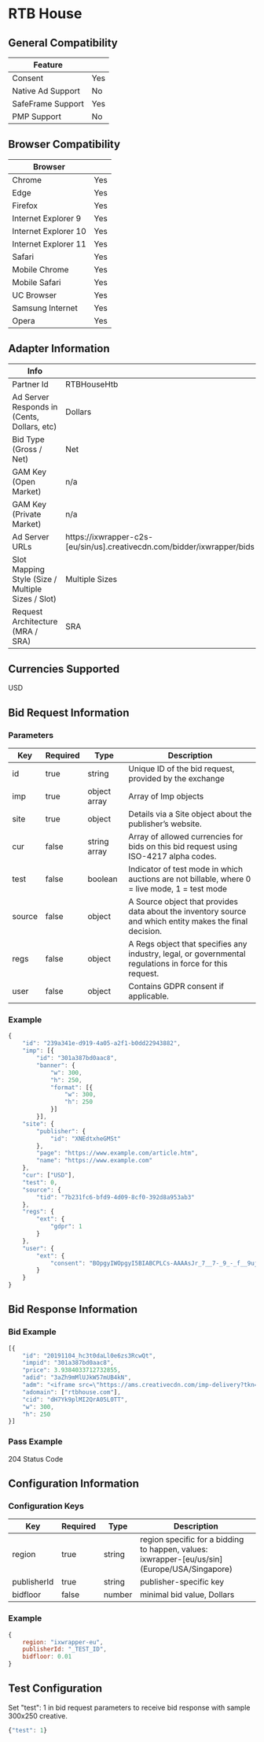 # RTB House
## General Compatibility
|Feature|  |
|---|---|
| Consent | Yes |
| Native Ad Support | No |
| SafeFrame Support | Yes |
| PMP Support | No |
 
## Browser Compatibility
| Browser |  |
|--- |---|
| Chrome | Yes |
| Edge | Yes |
| Firefox | Yes |
| Internet Explorer 9 | Yes |
| Internet Explorer 10 | Yes |
| Internet Explorer 11 | Yes |
| Safari | Yes |
| Mobile Chrome | Yes |
| Mobile Safari | Yes |
| UC Browser | Yes |
| Samsung Internet | Yes |
| Opera | Yes |
 
## Adapter Information
| Info | |
|---|---|
| Partner Id | RTBHouseHtb |
| Ad Server Responds in (Cents, Dollars, etc) | Dollars |
| Bid Type (Gross / Net) | Net |
| GAM Key (Open Market) | n/a |
| GAM Key (Private Market) | n/a |
| Ad Server URLs | https://ixwrapper-c2s-[eu/sin/us].creativecdn.com/bidder/ixwrapper/bids|
| Slot Mapping Style (Size / Multiple Sizes / Slot) | Multiple Sizes |
| Request Architecture (MRA / SRA) | SRA |

## Currencies Supported
USD
 
## Bid Request Information
### Parameters
| Key | Required | Type | Description |
|---|---|---|---|
|id|true|string|Unique ID of the bid request, provided by the exchange|
|imp|true|object array|Array of Imp objects|
|site|true|object|Details via a Site object about the publisher’s website.|
|cur|false|string array|Array of allowed currencies for bids on this bid request using ISO-4217 alpha codes.|
|test|false|boolean|Indicator of test mode in which auctions are not billable, where 0 = live mode, 1 = test mode|
|source|false|object|A Source object that provides data about the inventory source and which entity makes the final decision.|
|regs|false|object|A Regs object that specifies any industry, legal, or governmental regulations in force for this request.|
user|false|object|Contains GDPR consent if applicable.|
### Example
```javascript
{
    "id": "239a341e-d919-4a05-a2f1-b0dd22943882",
    "imp": [{
        "id": "301a387bd0aac8",
        "banner": {
            "w": 300,
            "h": 250,
            "format": [{
                "w": 300,
                "h": 250
            }]
        }],
    "site": {
        "publisher": {
            "id": "XNEdtxheGMSt"
        },
        "page": "https://www.example.com/article.htm",
        "name": "https://www.example.com"
    },
    "cur": ["USD"],
    "test": 0,
    "source": {
        "tid": "7b231fc6-bfd9-4d09-8cf0-392d8a953ab3"
    },
    "regs": {
        "ext": {
            "gdpr": 1
        }
    },
    "user": {
        "ext": {
            "consent": "BOpgyIWOpgyI5BIABCPLCs-AAAAsJr_7__7-_9_-_f__9uj3Or_v_f__30ccL59v_B_jv-_7fi_20jV4u_1vft9yfk1-7ctD3tp505iakivXmqdeb9v_nz3_9phP78k89r7337Ew-v83o8LzBAI"
        }
    }
}
```
 
## Bid Response Information
### Bid Example
```javascript
[{
    "id": "20191104_hc3t0daLl0e6zs3RcwQt",
    "impid": "301a387bd0aac8",
    "price": 3.9384033712732855,
    "adid": "3aZh9mMlUJkW57mUB4kN",
    "adm": "<iframe src=\"https://ams.creativecdn.com/imp-delivery?tkn=asLc4XObULbbdGV-XXJpHJqMfRo6hESgynrjzsANo2Xtc4N_cPGUoMLuTPfOMf53Mem7HhNS-xgjbYXvt1cP54yi2mvtcQd_FinGoAhPaYFjfhDC33pkTfXYT5VIJtkE-6w5JGEoVYdQP24609Xw2lj6-eJUoxod4qkOgjNE-m9aBXArGcS8Ej-eCrqN8Of2zysFAvfMXWdTUgNOUQhNqOObrAV5kAzBU5vXB_M3eoeb_-2sxXu2A1tmaIZsb9fUoDM--pejLBfTdSsEBCMw4RMWGwzdc_ShFGZta8TuzAXYgaD3Zc13UAnbclGUrZQyQTiIyzB9m98H6Q8uGFBfbTySLg4uqnA9TWVe6dcZdQQx_Upc78-f8oeLkQ8ovzPDWdcFYnaGNIoPvsoB6OxZ_w&amp;curl=https%3A%2F%2Fams.creativecdn.com%2Fclicks%3Fid%3D20191104_hc3t0daLl0e6zs3RcwQt%26t%3D1572884537914%26s%3Dxyz%26p%3D0fcgNmmYF48HK6fXZcma%26c%3DdH7Yk9plMI2QrA05L0TT%26tdc%3Dams%26%7BEXTRA_CLICK_PARAMS%7D&amp;lurl=%7BOFFER_URL%7D&amp;tdc=ams\" width=\"300\" height=\"250\" scrolling=\"no\" frameBorder=\"0\"></iframe><img src=\"https://ams.creativecdn.com/win-notify?tkn=asLc4XObULbbdGV-XXJpHJqMfRo6hESgynrjzsANo2Xtc4N_cPGUoMLuTPfOMf53Mem7HhNS-xgjbYXvt1cP54yi2mvtcQd_FinGoAhPaYFjfhDC33pkTfXYT5VIJtkE-6w5JGEoVYdQP24609Xw2lj6-eJUoxod4qkOgjNE-m9aBXArGcS8Ej-eCrqN8Of2zysFAvfMXWdTUgNOUQhNqOObrAV5kAzBU5vXB_M3eoeb_-2sxXu2A1tmaIZsb9fUoDM--pejLBfTdSsEBCMw4RMWGwzdc_ShFGZta8TuzAXYgaD3Zc13UAnbclGUrZQyQTiIyzB9m98H6Q8uGFBfbTySLg4uqnA9TWVe6dcZdQQx_Upc78-f8oeLkQ8ovzPDWdcFYnaGNIoPvsoB6OxZ_w&amp;tdc=ams&amp;wp=3.9384033712732855\" width=\"1\" height=\"1\" style=\"position:fixed;\">",
    "adomain": ["rtbhouse.com"],
    "cid": "dH7Yk9plMI2QrA05L0TT",
    "w": 300,
    "h": 250
}] 
```
### Pass Example
204 Status Code
 
## Configuration Information
### Configuration Keys
| Key | Required | Type | Description |
|---|---|---|---|
|region|true|string|region specific for a bidding to happen, values: ixwrapper-[eu/us/sin] (Europe/USA/Singapore)|
|publisherId|true|string|publisher-specific key|
|bidfloor|false|number|minimal bid value, Dollars|
### Example
```javascript
{
    region: "ixwrapper-eu",
    publisherId: "_TEST_ID", 
    bidfloor: 0.01
}
```

## Test Configuration
Set "test": 1 in bid request parameters to receive bid response with sample 300x250 creative.
```javascript
{"test": 1} 
```
